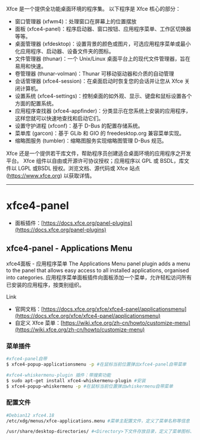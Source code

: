 Xfce 是一个提供全功能桌面环境的程序集。
以下程序是 Xfce 核心的部分：

- 窗口管理器 (xfwm4)：处理窗口在屏幕上的位置摆放
- 面板 (xfce4-panel)：程序启动器、窗口按钮、应用程序菜单、工作区切换器等等。
- 桌面管理器 (xfdesktop)：设置背景的颜色或图片，可选应用程序菜单或最小化应用程序、启动器、设备文件夹的图标。
- 文件管理器 (thunar)：一个 Unix/Linux 桌面平台上的现代文件管理器，旨在易用和快速。
- 卷管理器 (thunar-volman)：Thunar 可移动驱动器和介质的自动管理
- 会话管理器 (xfce4-session)：在桌面启动时恢复您的会话并让您从 Xfce 关闭计算机。
- 设置系统 (xfce4-settings)：控制桌面的如外观、显示、键盘和鼠标设置各个方面的配置系统。
- 应用程序查找器 (xfce4-appfinder)：分类显示在您系统上安装的应用程序，这样您就可以快速地查找和启动它们。
- 设置守护进程 (xfconf)：基于 D-Bus 的配置存储系统。
- 菜单库 (garcon)：基于 GLib 和 GIO 的 freedesktop.org 兼容菜单实现。
- 缩略图服务 (tumbler)：缩略图服务实现缩略图管理 D-Bus 规范。

Xfce 还是一个提供若干库文件，帮助程序员创建适合桌面环境的应用程序之开发平台。
Xfce 组件以自由或开源许可协议授权；应用程序以 GPL 或 BSDL，库文件以 LGPL 或BSDL 授权。浏览文档、源代码或 Xfce 站点(https://www.xfce.org) 以获取详情。

---
# xfce4-panel
- 面板插件：[https://docs.xfce.org/panel-plugins](https://docs.xfce.org/panel-plugins)
## xfce4-panel - Applications Menu
xfce4面板 - 应用程序菜单
The Applications Menu panel plugin adds a menu to the panel that allows easy access to all installed applications, organised into categories.
应用程序菜单面板插件向面板添加一个菜单，允许轻松访问所有已安装的应用程序，按类别组织。

Link
- 官网文档：[https://docs.xfce.org/xfce/xfce4-panel/applicationsmenu](https://docs.xfce.org/xfce/xfce4-panel/applicationsmenu)
- 自定义 Xfce 菜单：[https://wiki.xfce.org/zh-cn/howto/customize-menu](https://wiki.xfce.org/zh-cn/howto/customize-menu)
### 菜单插件
```bash
#xfce4-panel自带
$ xfce4-popup-applicationsmenu -p #在鼠标当前位置弹出xfce4-panel自带菜单
```
```bash
#xfce4-whiskermenu-plugin 插件：带搜索功能
$ sudo apt-get install xfce4-whiskermenu-plugin #安装
$ xfce4-popup-whiskermenu -p #在鼠标当前位置弹出whiskermenu自带菜单
```
### 配置文件
```bash
#Debian12 xfce4.18
/etc/xdg/menus/xfce-applications.menu #菜单主配置文件，定义了菜单名称等信息

/usr/share/desktop-directories/ #<Directory>下文件存放目录，定义了菜单图标、名称等信息
```

